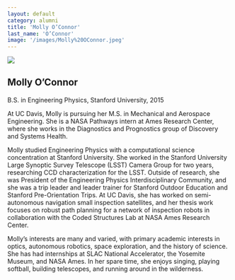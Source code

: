 ```yaml
---
layout: default
category: alumni
title: 'Molly O’Connor'
last_name: 'O’Connor'
image: '/images/Molly%20OConnor.jpeg'
---
```


<img src="{{ page.image }}">

<h2 class="team-title">Molly O’Connor</h2>
<h4 class="team-position"></h4>
<p>B.S. in Engineering Physics, Stanford University, 2015</p>
<p>At UC Davis, Molly is pursuing her M.S. in Mechanical and Aerospace Engineering. She is a NASA Pathways intern at Ames Research Center, where she works in the Diagnostics and Prognostics group of Discovery and Systems Health.</p>
<p>Molly studied Engineering Physics with a computational science concentration at Stanford University. She worked in the Stanford University Large Synoptic Survey Telescope (LSST) Camera Group for two years, researching CCD characterization for the LSST. Outside of research, she was President of the Engineering Physics Interdisciplinary Community, and she was a trip leader and leader trainer for Stanford Outdoor Education and Stanford Pre-Orientation Trips. At UC Davis, she has worked on semi-autonomous navigation small inspection satellites, and her thesis work focuses on robust path planning for a network of inspection robots in collaboration with the Coded Structures Lab at NASA Ames Research Center.</p>
<p>Molly’s interests are many and varied, with primary academic interests in optics, autonomous robotics, space exploration, and the history of science. She has had internships at SLAC National Accelerator, the Yosemite Museum, and NASA Ames. In her spare time, she enjoys singing, playing softball, building telescopes, and running around in the wilderness.</p>
<ul class="team-member-other-info"></ul>
